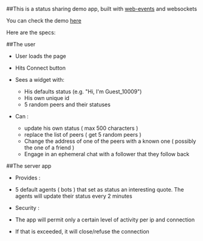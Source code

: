
##This is a status sharing demo app, built with [web-events](https://github.com/acionescu/web-events) and websockets

You can check the demo [here](https://fruit-fly.herokuapp.com/client/statusapp.html)

Here are the specs:


##The user 

 * User loads the page
 * Hits Connect button
 * Sees a widget with: 
	 * His defaults status (e.g. "Hi, I'm Guest_10009")
	 * His own unique id
	 * 5 random peers and their statuses
 
 * Can : 
	 * update his own status ( max 500 characters )
	 * replace the list of peers ( get 5 random peers )
	 * Change the address of one of the peers with a known one ( possibly the one of a friend )
	 * Engage in an ephemeral chat with a follower that they follow back
 
##The server app

* Provides :
 * 5 default agents ( bots ) that set as status an interesting quote. The agents will update their status every 2 minutes
 
* Security : 
 * The app will permit only a certain level of activity per ip and connection
 * If that is exceeded, it will close/refuse the connection  
 